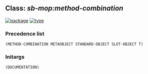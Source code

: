 ## Class: ***sb-mop:method-combination***
[![package](https://img.shields.io/badge/Package-SB--MOP-5f9ea0.svg?style=social&colorA=999999)](../) [![type](https://img.shields.io/badge/Type-Class-5f9ea0.svg?style=social&colorA=999999)](../#class) 
### Precedence list
```
(METHOD-COMBINATION METAOBJECT STANDARD-OBJECT SLOT-OBJECT T)
```
### Initargs
```
(DOCUMENTATION)
```
